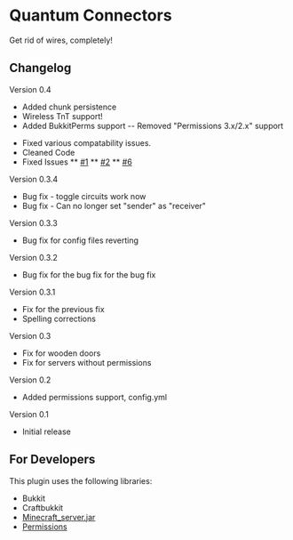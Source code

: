 Quantum Connectors
==================
Get rid of wires, completely!

Changelog
---------
Version 0.4

+ Added chunk persistence
+ Wireless TnT support!
+ Added BukkitPerms support
-- Removed "Permissions 3.x/2.x" support
* Fixed various compatability issues.
* Cleaned Code
* Fixed Issues
** [#1](https://github.com/feildmaster/Quantum-Connectors/issues/1)
** [#2](https://github.com/feildmaster/Quantum-Connectors/issues/2) 
** [#6](https://github.com/feildmaster/Quantum-Connectors/issues/6)

Version 0.3.4

* Bug fix - toggle circuits work now
* Bug fix - Can no longer set "sender" as "receiver"

Version 0.3.3

* Bug fix for config files reverting

Version 0.3.2

* Bug fix for the bug fix for the bug fix

Version 0.3.1

* Fix for the previous fix
* Spelling corrections

Version 0.3

* Fix for wooden doors
* Fix for servers without permissions

Version 0.2

+ Added permissions support, config.yml

Version 0.1

+ Initial release

For Developers
--------------
This plugin uses the following libraries:

*   Bukkit
*   Craftbukkit
*   [Minecraft_server.jar](http://www.minecraft.net/download/Minecraft_Server.exe?v=1311325327381)
*   [Permissions]()
